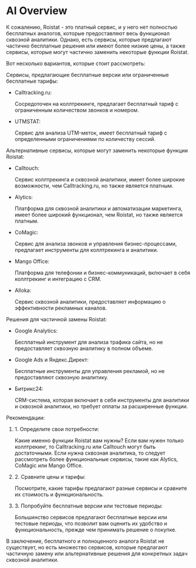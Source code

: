 # AI Overview

К сожалению, Roistat - это платный сервис, и у него нет полностью бесплатных аналогов, которые предоставляют весь функционал сквозной аналитики. Однако, есть сервисы, которые предлагают частично бесплатные решения или имеют более низкие цены, а также сервисы, которые могут частично заменить некоторые функции Roistat.

Вот несколько вариантов, которые стоит рассмотреть:

Сервисы, предлагающие бесплатные версии или ограниченные бесплатные тарифы:

- Calltracking.ru:

    Сосредоточен на коллтрекинге, предлагает бесплатный тариф с ограниченным количеством звонков и номером.

- UTMSTAT:

    Сервис для анализа UTM-меток, имеет бесплатный тариф с определенными ограничениями по количеству сессий.

Альтернативные сервисы, которые могут заменить некоторые функции Roistat:

- Calltouch:

    Сервис коллтрекинга и сквозной аналитики, имеет более широкие возможности, чем Calltracking.ru, но также является платным.

- Alytics:

    Платформа для сквозной аналитики и автоматизации маркетинга, имеет более широкий функционал, чем Roistat, но также является платным.

- CoMagic:

    Сервис для анализа звонков и управления бизнес-процессами, предлагает инструменты для коллтрекинга и аналитики.

- Mango Office:

    Платформа для телефонии и бизнес-коммуникаций, включает в себя коллтрекинг и интеграцию с CRM.

- Alloka:

    Сервис сквозной аналитики, предоставляет информацию о эффективности рекламных каналов.

Решения для частичной замены Roistat:

- Google Analytics:

    Бесплатный инструмент для анализа трафика сайта, но не предоставляет сквозную аналитику в полном объеме.

- Google Ads и Яндекс.Директ:

    Бесплатные инструменты для управления рекламой, но не предоставляют сквозную аналитику.

- Битрикс24:

    CRM-система, которая включает в себя инструменты для аналитики и сквозной аналитики, но требует оплаты за расширенные функции.

Рекомендации:

1. 1. Определите свои потребности:

    Какие именно функции Roistat вам нужны? Если вам нужен только коллтрекинг, то Calltracking.ru или Calltouch могут быть достаточными. Если нужна сквозная аналитика, то следует рассмотреть более функциональные сервисы, такие как Alytics, CoMagic или Mango Office.

2. 2. Сравните цены и тарифы:

    Посмотрите, какие тарифы предлагают разные сервисы и сравните их стоимость и функциональность.

3. 3. Попробуйте бесплатные версии или тестовые периоды:

    Большинство сервисов предлагают бесплатные версии или тестовые периоды, что позволит вам оценить их удобство и функциональность, прежде чем принимать решение о покупке.

В заключение, бесплатного и полноценного аналога Roistat не существует, но есть множество сервисов, которые предлагают частичную замену или альтернативные решения для конкретных задач сквозной аналитики.
